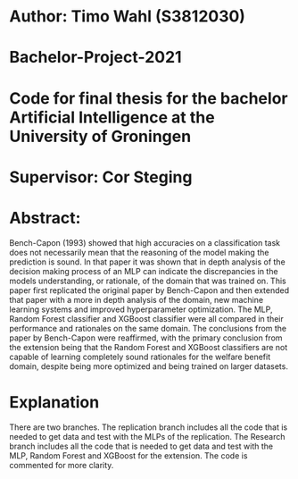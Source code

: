 # Author: Timo Wahl (S3812030)
# Bachelor-Project-2021
# Code for final thesis for the bachelor Artificial Intelligence at the University of Groningen
# Supervisor: Cor Steging

# Abstract:
Bench-Capon (1993) showed that high accuracies on a classification task does not necessarily mean that the reasoning of the model making the prediction is sound. In that paper it was shown that in depth analysis of the decision making process of an MLP can indicate the discrepancies in the models understanding, or rationale, of the domain that was trained on. This paper first replicated the original paper by Bench-Capon and then extended that paper with a more in depth analysis of the domain, new machine learning systems and improved hyperparameter optimization. The MLP, Random Forest classifier and XGBoost classifier were all compared in their performance and rationales on the same domain. The conclusions from the paper by Bench-Capon were reaffirmed, with the primary conclusion from the extension being that the Random Forest and XGBoost classifiers are not capable of learning completely sound rationales for the welfare benefit domain, despite being more optimized and being trained on larger datasets.

# Explanation
There are two branches. The replication branch includes all the code that is needed to get data and test with the MLPs of the replication. The Research branch includes all the code that is needed to get data and test with the MLP, Random Forest and XGBoost for the extension. The code is commented for more clarity.

